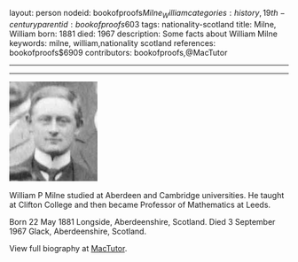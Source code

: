 layout: person
nodeid: bookofproofs$Milne_William
categories: history,19th-century
parentid: bookofproofs$603
tags: nationality-scotland
title: Milne, William
born: 1881
died: 1967
description: Some facts about William Milne
keywords: milne, william,nationality scotland
references: bookofproofs$6909
contributors: bookofproofs,@MacTutor

---


---

![Milne_William.jpg](https://github.com/bookofproofs/bookofproofs.github.io/blob/main/_sources/_assets/images/portraits/Milne_William.jpg?raw=true)

William P Milne studied at Aberdeen and Cambridge universities. He taught at Clifton College and then became Professor of Mathematics at Leeds.

Born 22 May 1881 Longside, Aberdeenshire, Scotland. Died 3 September 1967 Glack, Aberdeenshire, Scotland.


View full biography at [MacTutor](https://mathshistory.st-andrews.ac.uk/Biographies/Milne_William/).
